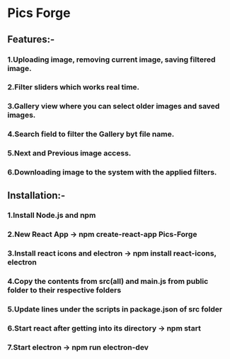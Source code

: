 # Pics Forge
## Features:-
### 1.Uploading image, removing current image, saving filtered image.
### 2.Filter sliders which works real time.
### 3.Gallery view where you can select older images and saved images.
### 4.Search field to filter the Gallery byt file name.
### 5.Next and Previous image access.
### 6.Downloading image to the system with the applied filters.

## Installation:-
### 1.Install Node.js and npm
### 2.New React App -> npm create-react-app Pics-Forge
### 3.Install react icons and electron -> npm install react-icons, electron
### 4.Copy the contents from src(all) and main.js from public folder to their respective folders
### 5.Update lines under the scripts in package.json of src folder
### 6.Start react after getting into its directory -> npm start
### 7.Start electron -> npm run electron-dev
